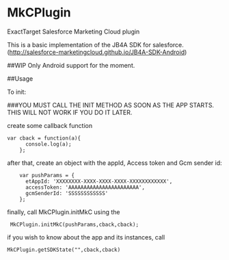 # MkCPlugin
ExactTarget Salesforce Marketing Cloud plugin

This is a basic implementation of the JB4A SDK for salesforce.(http://salesforce-marketingcloud.github.io/JB4A-SDK-Android)

##WIP
Only Android support for the moment.

##Usage

To init:

###YOU MUST CALL THE INIT METHOD AS SOON AS THE APP STARTS. THIS WILL NOT WORK IF YOU DO IT LATER.

create some callback function
```
var cback = function(a){
      console.log(a);
    };
```
 
after that, create an object with the appId, Access token and Gcm sender id:
```
    var pushParams = {
      etAppId: 'XXXXXXXX-XXXX-XXXX-XXXX-XXXXXXXXXXXX',
      accessToken: 'AAAAAAAAAAAAAAAAAAAAAAA',
      gcmSenderId: 'SSSSSSSSSSSS'
    };
```  
finally, call MkCPlugin.initMkC using the
```
 MkCPlugin.initMkC(pushParams,cback,cback);
```
if you wish to know about the app and its instances, call

```
MkCPlugin.getSDKState("",cback,cback)
```

